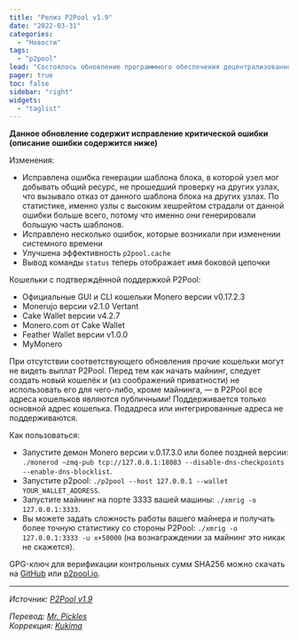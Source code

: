 ```yaml
---
title: "Релиз P2Pool v1.9"
date: "2022-03-31"
categories:
  - "Новости"
tags:
  - "p2pool"
lead: "Состоялось обновление программного обеспечения децентрализованного майнинг пула P2Pool до v1.9."
pager: true
toc: false
sidebar: "right"
widgets:
  - "taglist"
---
```


**Данное обновление содержит исправление критической ошибки (описание ошибки содержится ниже)**

Изменения:

- Исправлена ошибка генерации шаблона блока, в которой узел мог добывать общий ресурс, не прошедший проверку на других узлах, что вызывало отказ от данного шаблона блока на других узлах. По статистике, именно узлы с высоким хешрейтом страдали от данной ошибки больше всего, потому что именно они генерировали большую часть шаблонов.
- Исправлено несколько ошибок, которые возникали при изменении системного времени
- Улучшена эффективность `p2pool.cache`
- Вывод команды `status` теперь отображает имя боковой цепочки

Кошельки с подтверждённой поддержкой P2Pool:
- Официальные GUI и CLI кошельки Monero версии v0.17.2.3
- Monerujo версии v2.1.0 Vertant
- Cake Wallet версии v4.2.7
- Monero.com от Cake Wallet
- Feather Wallet версии v1.0.0
- MyMonero

При отсутствии соответствующего обновления прочие кошельки могут не видеть выплат P2Pool. Перед тем как начать майнинг, следует создать новый кошелёк и (из соображений приватности) не использовать его для чего-либо, кроме майнинга, — в P2Pool все адреса кошельков являются публичными! Поддерживается только основной адрес кошелька. Подадреса или интегрированные адреса не поддерживаются.

Как пользоваться:
- Запустите демон Monero версии v.0.17.3.0 или более поздней версии: `./monerod –zmq-pub tcp://127.0.0.1:18083 --disable-dns-checkpoints --enable-dns-blocklist`.
- Запустите p2pool: `./p2pool --host 127.0.0.1 --wallet YOUR_WALLET_ADDRESS`.
- Запустите майнинг на порте 3333 вашей машины: `./xmrig -o 127.0.0.1:3333`.
- Вы можете задать сложность работы вашего майнера и получать более точную статистику со стороны P2Pool: `./xmrig -o 127.0.0.1:3333 -u x+50000` (на вознаграждении за майнинг это никак не скажется).

GPG-ключ для верификации контрольных сумм SHA256 можно скачать на [GitHub](https://github.com/monero-project/gitian.sigs/blob/master/gitian-pubkeys/SChernykh.asc) или [p2pool.io](https://p2pool.io/SChernykh.asc).

---

_Источник: [P2Pool v1.9](https://github.com/SChernykh/p2pool/releases/tag/v1.9)_

_Перевод: [Mr. Pickles](https://t.me/v1docq47)_  
_Коррекция: [Kukima](https://t.me/Kukima)_
